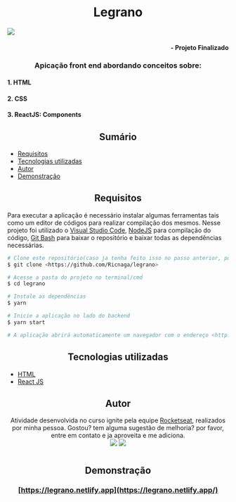 # <div align="center"> Legrano </div>
<img src="https://img.shields.io/github/license/Ricnaga/legrano">

#### <div align="right">- Projeto Finalizado <div>

### <div align="center"> Apicação front end abordando conceitos sobre: </div>

#### 1. HTML
#### 2. CSS
#### 3. ReactJS: Components

## <div align="center"> Sumário </div>
<!--ts-->
   - [Requisitos](#<div-align="center">Requisitos</div>)
   - [Tecnologias utilizadas](#<div-align="center">Tecnologias-utilizadas</div>)
   - [Autor](#<div-align="center">Autor</div>)
   - [Demonstração](#<div-align="center">demonstração</div>)
<!--te-->
## <div align="center">Requisitos</div>
Para executar a aplicação é necessário instalar algumas ferramentas tais como um editor de códigos para realizar compilação dos mesmos. Nesse projeto foi utilizado o [Visual Studio Code](https://code.visualstudio.com/), [NodeJS](https://nodejs.org/en/) para compilação do código, [Git Bash](https://gitforwindows.org/) para baixar o repositório e baixar todas as dependências necessárias.

```bash
# Clone este repositório(caso ja tenha feito isso no passo anterior, pule para o próximo comando)
$ git clone <https://github.com/Ricnaga/legrano>

# Acesse a pasta do projeto no terminal/cmd
$ cd legrano

# Instale as dependências
$ yarn

# Inicie a aplicação no lado do backend
$ yarn start

# A aplicação abrirá automaticamente um navegador com o endereço <http://localhost:3000>
```

##  <div align="center">Tecnologias utilizadas</div>
- [HTML](https://www.w3.org/HTML)
- [React JS](https://pt-br.reactjs.org/)

## <div align="center">Autor</div>
<div align="center">Atividade desenvolvida no curso ignite pela equipe <a href="https://rocketseat.com.br/">Rocketseat</a>, realizados por minha pessoa.
Gostou? tem alguma sugestão de melhoria? por favor, entre em contato e ja aproveita e me adiciona.<br>
<a href="https://www.linkedin.com/in/ricardo-nagatomy-56553254"><img src="https://img.shields.io/badge/-RicardoNaga-blue?style=flat-square&logo=Linkedin&logoColor=white"></a>
<a href="https://app.rocketseat.com.br/me/ricardo-nagatomy-08130"><img src="https://img.shields.io/badge/-Rocketseat-000?style=flat-square&logo=&logoColor=white"></a>
</div>

#
## <div align="center">Demonstração</div>
### <div align="center"> [https://legrano.netlify.app](https://legrano.netlify.app/)</div>

